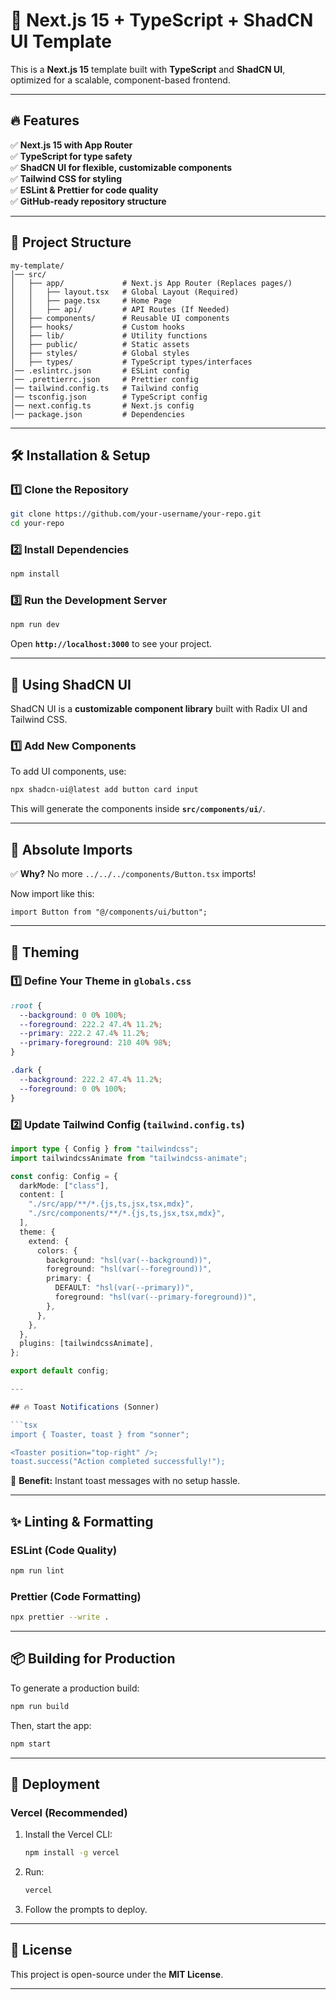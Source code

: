 # 🚀 Next.js 15 + TypeScript + ShadCN UI Template

This is a **Next.js 15** template built with **TypeScript** and **ShadCN UI**, optimized for a scalable, component-based frontend.

---

## 🔥 Features
✅ **Next.js 15 with App Router**  
✅ **TypeScript for type safety**  
✅ **ShadCN UI for flexible, customizable components**  
✅ **Tailwind CSS for styling**  
✅ **ESLint & Prettier for code quality**  
✅ **GitHub-ready repository structure**  

---

## 📂 Project Structure
```
my-template/
│── src/
│   ├── app/             # Next.js App Router (Replaces pages/)
│   │   ├── layout.tsx   # Global Layout (Required)
│   │   ├── page.tsx     # Home Page
│   │   ├── api/         # API Routes (If Needed)
│   ├── components/      # Reusable UI components
│   ├── hooks/           # Custom hooks
│   ├── lib/             # Utility functions
│   ├── public/          # Static assets
│   ├── styles/          # Global styles
│   ├── types/           # TypeScript types/interfaces
│── .eslintrc.json       # ESLint config
│── .prettierrc.json     # Prettier config
│── tailwind.config.ts   # Tailwind config
│── tsconfig.json        # TypeScript config
│── next.config.ts       # Next.js config
│── package.json         # Dependencies
```

---

## 🛠️ Installation & Setup
### **1️⃣ Clone the Repository**
```bash
git clone https://github.com/your-username/your-repo.git
cd your-repo
```

### **2️⃣ Install Dependencies**
```bash
npm install
```

### **3️⃣ Run the Development Server**
```bash
npm run dev
```
Open **`http://localhost:3000`** to see your project.

---

## 🎨 Using ShadCN UI
ShadCN UI is a **customizable component library** built with Radix UI and Tailwind CSS.

### **1️⃣ Add New Components**
To add UI components, use:
```bash
npx shadcn-ui@latest add button card input
```
This will generate the components inside **`src/components/ui/`**.

---

## 🎯 Absolute Imports
✅ **Why?** No more `../../../components/Button.tsx` imports!

Now import like this:
```tsx
import Button from "@/components/ui/button";
```

---

## 🎨 Theming

### **1️⃣ Define Your Theme in `globals.css`**
```css
:root {
  --background: 0 0% 100%;
  --foreground: 222.2 47.4% 11.2%;
  --primary: 222.2 47.4% 11.2%;
  --primary-foreground: 210 40% 98%;
}

.dark {
  --background: 222.2 47.4% 11.2%;
  --foreground: 0 0% 100%;
}
```

### **2️⃣ Update Tailwind Config (`tailwind.config.ts`)**
```ts
import type { Config } from "tailwindcss";
import tailwindcssAnimate from "tailwindcss-animate";

const config: Config = {
  darkMode: ["class"],
  content: [
    "./src/app/**/*.{js,ts,jsx,tsx,mdx}",
    "./src/components/**/*.{js,ts,jsx,tsx,mdx}",
  ],
  theme: {
    extend: {
      colors: {
        background: "hsl(var(--background))",
        foreground: "hsl(var(--foreground))",
        primary: {
          DEFAULT: "hsl(var(--primary))",
          foreground: "hsl(var(--primary-foreground))",
        },
      },
    },
  },
  plugins: [tailwindcssAnimate],
};

export default config;

---

## 🔥 Toast Notifications (Sonner)

```tsx
import { Toaster, toast } from "sonner";

<Toaster position="top-right" />;
toast.success("Action completed successfully!");
```
🎯 **Benefit:** Instant toast messages with no setup hassle.

---

## ✨ Linting & Formatting
### **ESLint (Code Quality)**
```bash
npm run lint
```
### **Prettier (Code Formatting)**
```bash
npx prettier --write .
```

---

## 📦 Building for Production
To generate a production build:
```bash
npm run build
```
Then, start the app:
```bash
npm start
```

---

## 🚀 Deployment
### **Vercel (Recommended)**
1. Install the Vercel CLI:
   ```bash
   npm install -g vercel
   ```
2. Run:
   ```bash
   vercel
   ```
3. Follow the prompts to deploy.

---

## 📜 License
This project is open-source under the **MIT License**.

---
